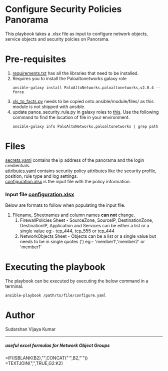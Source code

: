 # Configure Security Policies Panorama

This playbook takes a .xlsx file as input to configure network objects, service objects and security polcies on Panorama.  

# Pre-requisites

1. [requirements.txt](https://gitlab.com/Sudarshan_K/panorama/raw/master/requirements.txt) has all the libraries that need to be installed.  
2. Requires you to install the Paloaltonetworks galaxy role
    ```
    ansible-galaxy install PaloAltoNetworks.paloaltonetworks,v2.0.4 --force
    ```
3. [xls_to_facts.py](https://raw.githubusercontent.com/mamullen13316/ansible_xls_to_facts/master/xls_to_facts.py) needs to be copied onto ansible/module/files/ as this module is not shipped with ansible.  
4. update panos_security_rule.py in galaxy roles to [this](https://raw.githubusercontent.com/PaloAltoNetworks/ansible-pan/f7cf604ab3c9c6eb2cab8f4fcc1653cb67251cee/library/panos_security_rule.py). Use the following command to find the location of file in your environment.   
    ```
    ansible-galaxy info PaloAltoNetworks.paloaltonetworks | grep path
    ```

# Files

[secrets.yaml](https://gitlab.com/Sudarshan_K/panorama/raw/master/secrets.yaml) contains the ip address of the panorama and the login credientials.  
[attributes.yaml](https://gitlab.com/Sudarshan_K/panorama/raw/master/attributes.yaml) contains security policy attributes  like the security profile, position, rule type and log settings.    
[configuration.xlsx](https://gitlab.com/Sudarshan_K/panorama/blob/master/variables/configuration.xlsx) is the input file with the policy information.    

### Input file [configuration.xlsx](https://gitlab.com/Sudarshan_K/panorama/blob/master/variables/configuration.xlsx)
Below are formats to follow when populating the input file.
1. Filename, Sheetnames and column names **can not** change.
    1. FirewallPolicies Sheet - SourceZone, SourceIP, DestinationZone, DestinationIP, Application and Services can be either a list or a single value eg:- tcp_444, tcp_555 or tcp_444
    2. NetworkObjects Sheet - Objects can be a list or a single value but needs to be in single quotes (') eg:- 'member1','member2' or 'member1'


# Executing the playbook

The playbook can be executed by executing the below command in a terminal.
```
ansible-playbook /path/to/file/configure.yaml
```

# Author

Sudarshan Vijaya Kumar

---

##### useful excel formulas for Network Object Groups
=IF(ISBLANK(B2),"",CONCAT("'",B2,"'"))  
=TEXTJOIN(",",TRUE,G2:K2)